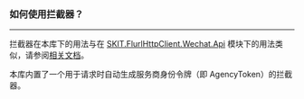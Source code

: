 ﻿### 如何使用拦截器？

---

拦截器在本库下的用法与在 [SKIT.FlurlHttpClient.Wechat.Api](../WechatApi/README.md) 模块下的用法类似，请参阅[相关文档](../WechatApi/Advanced_Interceptor.md)。

本库内置了一个用于请求时自动生成服务商身份令牌（即 AgencyToken）的拦截器。
